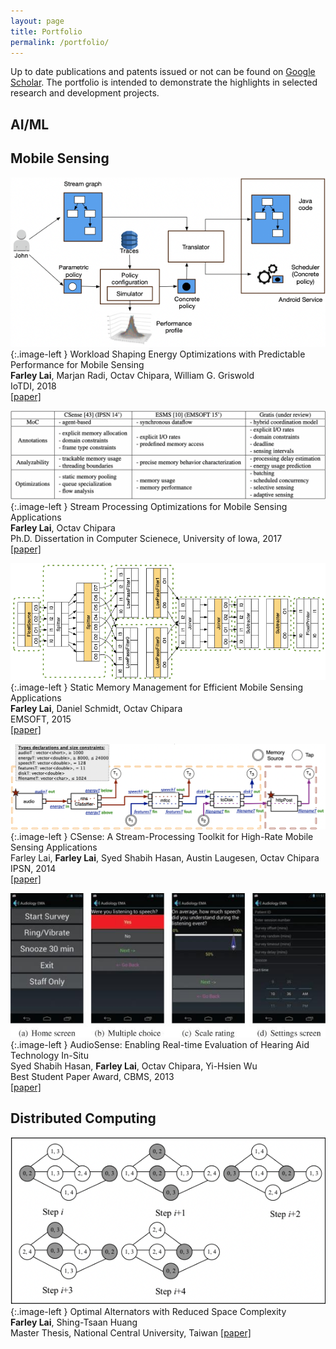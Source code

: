 ```yaml
---
layout: page
title: Portfolio
permalink: /portfolio/
---
```


<style type="text/css">
.image-left {
  display: block;
  margin-top: 5px;  
  margin-right: 15px;
  margin-bottom: 0px;
	width: 250px;
	height: auto;
  float: left;
}
</style>

Up to date publications and patents issued or not can be found on [Google Scholar](https://bit.ly/3taq2VT).
The portfolio is intended to demonstrate the highlights in selected research and development projects.

## AI/ML

## Mobile Sensing

[![](../images/Gratis.png)](){:.image-left }
Workload Shaping Energy Optimizations with Predictable Performance for Mobile Sensing  
**Farley Lai**, Marjan Radi, Octav Chipara, William G. Griswold  
IoTDI, 2018  
[[paper]](https://bit.ly/3aCODft)

[![](../images/SPO_MSA.png)](){:.image-left }
Stream Processing Optimizations for Mobile Sensing Applications  
**Farley Lai**, Octav Chipara  
Ph.D. Dissertation in Computer Scienece, University of Iowa, 2017  
[[paper]](https://bit.ly/3tauR1h)

[![](../images/ESMS.png)](){:.image-left }
Static Memory Management for Efficient Mobile Sensing Applications  
**Farley Lai**, Daniel Schmidt, Octav Chipara  
EMSOFT, 2015  
[[paper]](https://bit.ly/3m8PuHo)

[![](../images/CSense.png)](){:.image-left }
CSense: A Stream-Processing Toolkit for High-Rate Mobile Sensing Applications  
Farley Lai, **Farley Lai**, Syed Shabih Hasan, Austin Laugesen, Octav Chipara  
IPSN, 2014  
[[paper]](https://bit.ly/3x5WoTY)


[![](../images/AudioSense.jpg)](){:.image-left }
AudioSense: Enabling Real-time Evaluation of Hearing Aid Technology In-Situ  
Syed Shabih Hasan, **Farley Lai**, Octav Chipara, Yi-Hsien Wu  
Best Student Paper Award, CBMS, 2013  
[[paper]](https://bit.ly/3Nbw7JD)

## Distributed Computing

[![](../images/alternator.png)](){:.image-left }
Optimal Alternators with Reduced Space Complexity  
**Farley Lai**, Shing-Tsaan Huang  
Master Thesis, National Central University, Taiwan
[[paper]](https://bit.ly/3ta4LM2)



[//]: # (## Blockchain)
